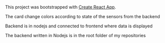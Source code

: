 This project was bootstrapped with [Create React App](https://github.com/facebook/create-react-app).

The card change colors according to state of the sensors from the backend

Backend is in nodejs and connected to frontend where data is displayed

The backend written in Nodejs  is in the root folder of my repositories
